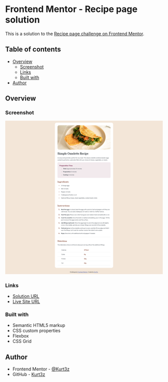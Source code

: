 # Frontend Mentor - Recipe page solution

This is a solution to the [Recipe page challenge on Frontend Mentor](https://www.frontendmentor.io/challenges/recipe-page-KiTsR8QQKm).

## Table of contents

- [Overview](#overview)
  - [Screenshot](#screenshot)
  - [Links](#links)
  - [Built with](#built-with)
- [Author](#author)

## Overview

### Screenshot

![](./screenshot.jpg)

### Links

- [Solution URL](https://github.com/Kurt3z/recipePage)
- [Live Site URL](https://kurt3z.github.io/recipePage/)

### Built with

- Semantic HTML5 markup
- CSS custom properties
- Flexbox
- CSS Grid

## Author

- Frontend Mentor - [@Kurt3z](https://www.frontendmentor.io/profile/Kurt3z)
- GitHub - [Kurt3z](https://github.com/Kurt3z)
